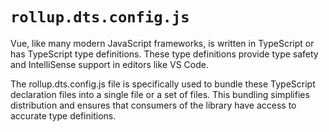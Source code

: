 # `rollup.dts.config.js`

Vue, like many modern JavaScript frameworks, is written in TypeScript or has TypeScript type definitions. These type definitions provide type safety and IntelliSense support in editors like VS Code.

The rollup.dts.config.js file is specifically used to bundle these TypeScript declaration files into a single file or a set of files. This bundling simplifies distribution and ensures that consumers of the library have access to accurate type definitions.
